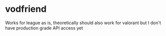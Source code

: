 # vodfriend


Works for league as is, theoretically should also work for valorant but I don't have production grade API access yet